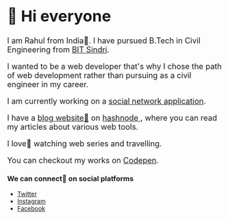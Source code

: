 <div style="font-size:18px;">
 
<h1>👋 Hi everyone </h1> 
 
 <p>I am Rahul from India🙂. I have pursued B.Tech in Civil Engineering from <a href="https://www.bitsindri.ac.in/" target="_blank">BIT Sindri</a>.</p>
 <p>I wanted to be a web developer that's why I chose the path of web development rather than pursuing as a civil engineer in my career.</p>
 <p>I am currently working on a <a href="https://github.com/Rahulbaran/Sakha" target="_blank">social network application</a>.</p>
 <p>I have a <a href="https://rahulbaran.hashnode.dev/" target="_blank">blog website📝</a> on <a href="https://hashnode.com/" target="_blank">hashnode </a>, where you can read my articles about various web tools.</p>
 <p>I love💛 watching web series and travelling. </p>
 <p>You can checkout my works on <a href="https://codepen.io/rahulbaran" target="_blank">Codepen</a>.</p>

</div>
 
 
<div>
 
 <h3>We can connect🤝 on social platforms</h3>
 <ul>
  <li><a href="https://twitter.com/Rahul9122109422">Twitter</a></li>
  <li><a href="https://www.instagram.com/rahulkumar109422/">Instagram</a></li>
  <li><a href="https://www.facebook.com/rahulkumar109422/">Facebook</a></li>
 </ul>
 
</div>

<div>
 <h1>
</div>



